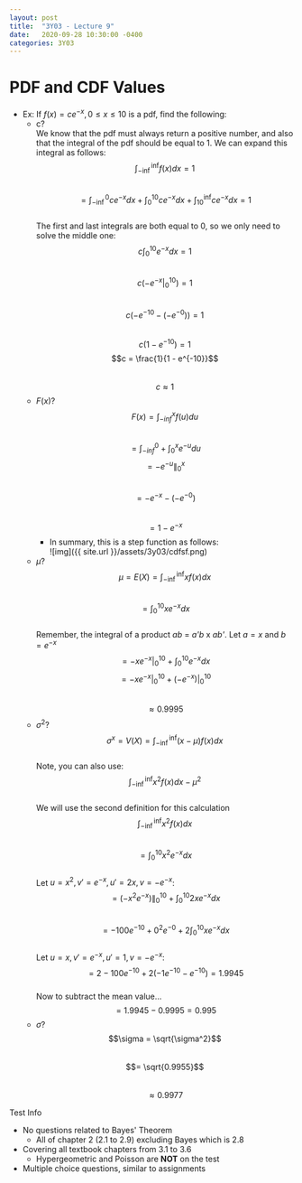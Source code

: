 ```yaml
---
layout: post
title:  "3Y03 - Lecture 9"
date:   2020-09-28 10:30:00 -0400
categories: 3Y03
---
```


PDF and CDF Values
===

- Ex: If $f(x) = ce^{-x}, 0 \leq x \leq 10$ is a pdf, find the following:
    - c?  
    We know that the pdf must always return a positive number, and also that the integral of the pdf should be equal to 1. We can expand this integral as follows:  
    $$\int_{-\inf}^{\inf} f(x) dx = 1$$  
    $$= \int_{-\inf}^{0} ce^{-x} dx + \int_{0}^{10} ce^{-x} dx + \int_{10}^{\inf} ce^{-x} dx = 1$$  
    The first and last integrals are both equal to 0, so we only need to solve the middle one:  
    $$c \int_0^{10} e^{-x} dx = 1$$  
    $$c(-e^{-x} |_0^{10}) = 1$$  
    $$c(-e^{-10} - (-e^{-0})) = 1$$  
    $$c(1 - e^{-10}) = 1$$
    $$c = \frac{1}{1 - e^{-10}}$$  
    $$c \approx 1$$
    - $F(x)$?  
    $$F(x) = \int_{-inf}^x f(u) du$$  
    $$= \int_{-inf}^0 + \int_0^x e^{-u} du$$
    $$= -e^{-u} \|_0^x$$  
    $$= -e^{-x} - (-e^{-0})$$  
    $$= 1 - e^{-x}$$
        - In summary, this is a step function as follows:  
        ![img]({{ site.url }}/assets/3y03/cdfsf.png)
    - $\mu$?  
    $$\mu = E(X) = \int_{-\inf}^{\inf} x f(x) dx$$  
    $$= \int_0^{10} x e^{-x} dx$$  
    Remember, the integral of a product *ab* = *a'b* x *ab'*. Let $a = x$ and $b = e^{-x}$  
    $$= -xe^{-x} |_0^{10} + \int_0^{10} e^{-x} dx$$
   $$= -xe^{-x} |_0^{10} + (-e^{-x})|_0^{10}$$  
   $$\approx 0.9995$$
    - $\sigma^2$?  
    $$\sigma^x = V(X) = \int_{-\inf}^{\inf} (x-\mu) f(x) dx$$  
    Note, you can also use:
    $$\int_{-\inf}^{\inf} x^2 f(x) dx - \mu^2$$  
    We will use the second definition for this calculation  
    $$\int_{-\inf}^{\inf} x^2 f(x) dx $$  
    $$= \int_0^{10} x^2 e^{-x} dx$$  
    Let $u=x^2, v'=e^{-x}, u'=2x, v=-e^{-x}$:  
    $$= (-x^2e^{-x}) \|_0^{10} + \int_0^{10} 2xe^{-x} dx$$  
    $$= -100e^{-10} + 0^2e^{-0} + 2 \int_0^{10} xe^{-x} dx$$  
    Let $u=x, v'=e^{-x}, u'=1, v=-e^{-x}$:  
    $$= 2 - 100e^{-10} + 2(-1e^{-10} - e^{-10}) = 1.9945$$  
    Now to subtract the mean value...
    $$= 1.9945 - 0.9995 = 0.995$$
    - $\sigma$?  
    $$\sigma = \sqrt{\sigma^2}$$  
    $$= \sqrt{0.9955}$$  
    $$\approx 0.9977$$

Test Info
- No questions related to Bayes' Theorem
    - All of chapter 2 (2.1 to 2.9) excluding Bayes which is 2.8
- Covering all textbook chapters from 3.1 to 3.6
    - Hypergeometric and Poisson are **NOT** on the test
- Multiple choice questions, similar to assignments